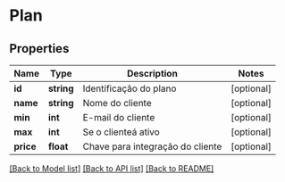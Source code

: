 # Plan

## Properties
Name | Type | Description | Notes
------------ | ------------- | ------------- | -------------
**id** | **string** | Identificação do plano | [optional] 
**name** | **string** | Nome do cliente | [optional] 
**min** | **int** | E-mail do cliente | [optional] 
**max** | **int** | Se o clienteá ativo | [optional] 
**price** | **float** | Chave para integração do cliente | [optional] 

[[Back to Model list]](../../README.md#documentation-for-models) [[Back to API list]](../../README.md#documentation-for-api-endpoints) [[Back to README]](../../README.md)

